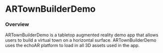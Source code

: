 # ARTownBuilderDemo

### Overview
ARTownBuilderDemo is a tabletop augmented reality demo app that allows users
to build a virtual town on a horizontal surface. ARTownBuilderDemo uses the 
echoAR platform to load in all 3D assets used in the app.
